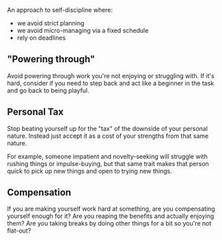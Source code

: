 An approach to self-discipline where:

- we avoid strict planning
- we avoid micro-managing via a fixed schedule
- rely on deadlines

## "Powering through"

Avoid powering through work you're not enjoying or struggling with. If it's hard, consider if you need to step back and act like a beginner in the task and go back to being playful.

## Personal Tax

Stop beating yourself up for the "tax" of the downside of your personal nature. Instead just accept it as a cost of your strengths from that same nature.

For example, someone impatient and novelty-seeking will struggle with rushing things or impulse-buying, but that same trait makes that person quick to pick up new things and open to trying new things.

## Compensation

If you are making yourself work hard at something, are you compensating yourself enough for it? Are you reaping the benefits and actually enjoying them? Are you taking breaks by doing other things for a bit so you're not flat-out?
